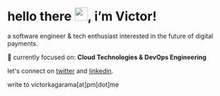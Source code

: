 # hello there <img src="https://raw.githubusercontent.com/MartinHeinz/MartinHeinz/master/wave.gif" width="30px">, i’m Victor!
a software engineer & tech enthusiast interested in the future of digital payments.

📖️ currently focused on: **Cloud Technologies & DevOps Engineering** <br>

let's connect on [twitter](https://twitter.com/victorkagarama) and [linkedin](https://linkedin.com/in/victorkagarama). 

write to victorkagarama[at]pm[dot]me
